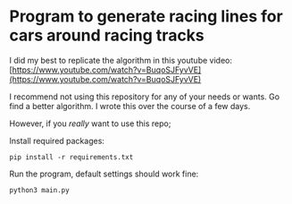 # Program to generate racing lines for cars around racing tracks

I did my best to replicate the algorithm in this youtube video: [https://www.youtube.com/watch?v=BuqoSJFyvVE](https://www.youtube.com/watch?v=BuqoSJFyvVE)

I recommend not using this repository for any of your needs or wants. Go find a better algorithm. I wrote this over the course of a few days.

However, if you *really* want to use this repo;

Install required packages:
```
pip install -r requirements.txt
```

Run the program, default settings should work fine:
```
python3 main.py
```